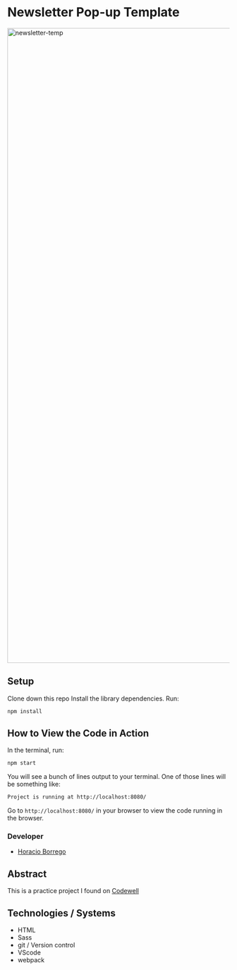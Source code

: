 # Newsletter Pop-up Template
<img width="1440" alt="newsletter-temp" src="https://user-images.githubusercontent.com/50157153/149011887-18fbc1cd-a9c8-44f8-bf51-c4e7b8c6f20d.png">

## Setup
Clone down this repo
Install the library dependencies. Run:

```bash
npm install
```

## How to View the Code in Action

In the terminal, run:

```bash
npm start
```

You will see a bunch of lines output to your terminal. One of those lines will be something like:

```bash
Project is running at http://localhost:8080/
```

Go to `http://localhost:8080/` in your browser to view the code running in the browser.

### Developer
- [Horacio Borrego](https://github.com/H-Bo214)


## Abstract 
This is a practice project I found on [Codewell](https://www.codewell.cc/)


## Technologies / Systems
- HTML
- Sass
- git / Version control
- VScode
- webpack
